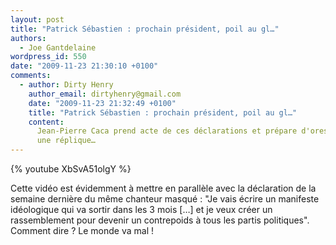 ```yaml
---
layout: post
title: "Patrick Sébastien : prochain président, poil au gl…"
authors:
  - Joe Gantdelaine
wordpress_id: 550
date: "2009-11-23 21:30:10 +0100"
comments:
  - author: Dirty Henry
    author_email: dirtyhenry@gmail.com
    date: "2009-11-23 21:32:49 +0100"
    title: "Patrick Sébastien : prochain président, poil au gl…"
    content:
      Jean-Pierre Caca prend acte de ces déclarations et prépare d'ores-et-déjà
      une réplique…
---
```


{% youtube XbSvA51olgY %}

Cette vidéo est évidemment à mettre en parallèle avec la déclaration de la
semaine dernière du même chanteur masqué : "Je vais écrire un manifeste
idéologique qui va sortir dans les 3 mois […] et je veux créer un rassemblement
pour devenir un contrepoids à tous les partis politiques". Comment dire ? Le
monde va mal !

